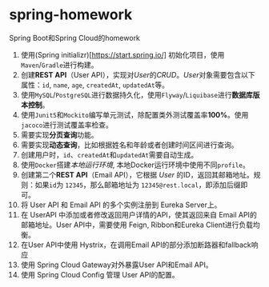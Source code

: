 # spring-homework
Spring Boot和Spring Cloud的homework

1. 使用(Spring initializr)[https://start.spring.io/] 初始化项目，使用`Maven`/`Gradle`进行构建。
2. 创建**REST API**（User API），实现对*User*的*CRUD*。*User*对象需要包含以下属性：`id`, `name`, `age`, `createdAt`, `updatedAt`等。
3. 使用`MySQL`/`PostgreSQL`进行数据持久化，使用`Flyway`/`Liquibase`进行**数据库版本控制**。
4. 使用`Junit5`和`Mockito`编写单元测试，除配置类外测试覆盖率**100%**。使用`jacoco`进行测试覆盖率检查。
5. 需要实现**分页查询**功能。
6. 需要实现**动态查询**，比如根据姓名和年龄或者创建时间区间进行查询。
7. 创建用户时，`id`、`createdAt`和`updatedAt`需要自动生成。
8. 使用`Docker`搭建*本地运行环境*, 本地Docker运行环境中使用不同`profile`。
9. 创建第二个**REST API**（Email API），它根据 *User* 的ID，返回其邮箱地址。规则：如果`id`为 `12345`，那么邮箱地址为 `12345@rest.local`，即添加后缀即可。
10. 将 User API 和 Email API 的多个实例注册到 Eureka Server上。
11. 在 UserAPI 中添加或者修改返回用户详情的API，使其返回来自 Email API的邮箱地址。User API中，需要使用 Feign, Ribbon和Eureka Client进行负载均衡。
12. 在User API中使用 Hystrix，在调用Email API的部分添加断路器和fallback响应
13. 使用 Spring Cloud Gateway对外暴露User API和Email API。
14. 使用 Spring Cloud Config 管理 User API的配置。

